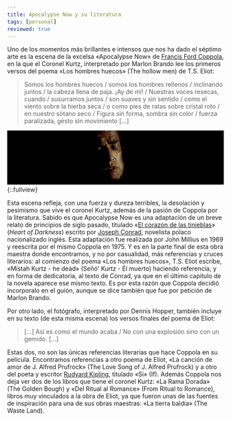 ```yaml
---
title: Apocalypse Now y su literatura
tags: [personal]
reviewed: true
---
```

Uno de los momentos más brillantes e intensos que nos ha dado el séptimo arte es la escena de la excelsa «Apocalypse Now» de [Francis Ford Coppola](http://es.wikipedia.org/wiki/Francis_Coppola), en la que el Coronel Kurtz, interpretado por Marlon Brando lee los primeros versos del poema «Los hombres huecos» (The hollow men) de T.S. Eliot:

> Somos los hombres huecos / somos los hombres rellenos / inclinando juntos / la cabeza llena de paja. ¡Ay de mí! / Nuestras voces resecas, cuando / susurramos juntos / son suaves y sin sentido / como el viento sobre la hierba seca / o como pies de ratas sobre cristal roto / en nuestro sótano seco / Figura sin forma, sombra sin color / fuerza paralizada, gesto sin movimiento [...]

![Fotograma apocalypse Now Coronel Kurtz](/img/apocalypse-now-kurtz.jpg){:.fullview}

Esta escena refleja, con una fuerza y dureza terribles, la desolación y pesimismo que vive el coronel Kurtz, además de la pasión de Coppola por la literatura. Sabido es que Apocalypse Now es una adaptación de un breve relato de principios de siglo pasado, titulado «[El corazón de las tinieblas](http://es.wikipedia.org/wiki/El_coraz%C3%B3n_de_las_tinieblas)» (_Heart of Darkness_) escrito por [Joseph Conrad](http://es.wikipedia.org/wiki/Joseph_Conrad), novelista polaco nacionalizado inglés. Esta adaptación fue realizada por John Millius en 1969 y reescrita por el mismo Coppola en 1975. Y es en la parte final de esta obra maestra donde encontramos, y no por casualidad, más referencias y cruces literarios: al comienzo del poema «Los hombres huecos», T.S. Eliot escribe, «Mistah Kurtz - he dead» (Señó' Kurtz - Él muerto) haciendo referencia, y en forma de dedicatoria, al texto de Conrad, ya que en el último capitulo de la novela aparece ese mismo texto. Es por esta razón que Coppola decidió incorporalo en el guión, aunque se dice también que fue por petición de Marlon Brando.

Por otro lado, el fotógrafo, interpretado por Dennis Hopper, también incluye en su texto (de esta misma escena) los versos finales del poema de Eliot:

> [...] Así es como el mundo acaba / No con una explosión sino con un gemido. [...]

Estas dos, no son las únicas referencias literarias que hace Coppola en su película. Encontramos referencias a otro poema de Eliot, «La canción de amor de J. Alfred Prufrock» (The Love Song of J. Alfred Prufrock) y a otro del poeta y escritor [Rudyard Kipling](http://es.wikipedia.org/wiki/Rudyard_Kipling), titulado «Si» (If). Además Coppola nos deja ver dos de los libros que tiene el coronel Kurtz: «La Rama Dorada» (The Golden Bough) y «Del Ritual al Romance» (From Ritual to Romance), libros muy vinculados a la obra de Eliot, ya que fueron unas de las fuentes de inspiración para una de sus obras maestras: «La tierra baldía» (The Waste Land). 
